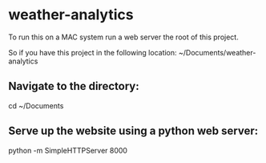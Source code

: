 # weather-analytics

To run this on a MAC system run a web server the root of this project.

So if you have this project in the following location: ~/Documents/weather-analytics

## Navigate to the directory:
cd ~/Documents

## Serve up the website using a python web server:
python -m SimpleHTTPServer 8000
